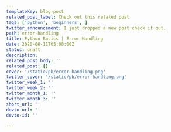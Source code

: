```yaml
---
templateKey: blog-post
related_post_label: Check out this related post
tags: ['python', 'beginners', ]
twitter_announcement: I just dropped a new post check it out.
path: error-handling
title: Python Basics | Error Handling
date: 2020-06-11T05:00:00Z
status: draft
description:
related_post_body: ''
related_post: []
cover: '/static/pb/error-handling.png'
twitter_cover: '/static/pb/error-handling.png'
twitter_week_1: ''
twitter_week_2: ''
twitter_month_1: ''
twitter_month_3: ''
short_url: ''
devto-url: ''
devto-id: ''

---
```


<!--
<p style='text-align: center'>
<a href='https://waylonwalker.com/blog/error-handling'>
  <img
    style='width:500px; max-width:80%; margin: auto;'
    src="https://waylonwalker.com/error-handling.png"
    alt="Read more from the Python Basics | Error Handling article"
  />
  </a>
</p>

-->
